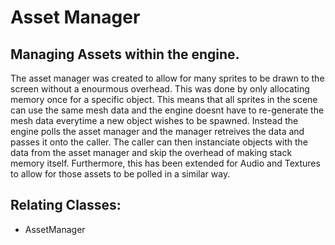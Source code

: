 # Asset Manager

## Managing Assets within the engine.

The asset manager was created to allow for many sprites to be drawn to the screen without a enourmous overhead. This was done by only allocating memory once for a specific object. This means that all sprites in the scene can use the same mesh data and the engine doesnt have to re-generate the mesh data everytime a new object wishes to be spawned. Instead the engine polls the asset manager and the manager retreives the data and passes it onto the caller. The caller can then instanciate objects with the data from the asset manager and skip the overhead of making stack memory itself. Furthermore, this has been extended for Audio and Textures to allow for those assets to be polled in a similar way.

## Relating Classes:

-   AssetManager
